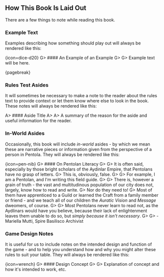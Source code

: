 ## How This Book Is Laid Out

There are a few things to note while reading this book.

### Example Text

Examples describing how something should play out will always be rendered like this:

{icon=dice-d20}
G> #### An Example of an Example
G>
G> Example text will be here.

{pagebreak}

### Rules Test Asides

It will sometimes be necessary to make a note to the reader about the rules text to provide context or let them know where else to look in the book.
These notes will always be rendered like this:

A> #### Aside Title
A>
A> A summary of the reason for the aside and useful information for the reader.

### In-World Asides

Occasionally, this book will include _in-world_ asides - by which we mean these are narrative pieces or information given from the perspective of a person in Pentola.
They will always be rendered like this:

{icon=pen-nib}
G> #### On Pentolan Literacy
G>
G> It is often said, especially by those bright scholars of the Aydinlar Empire, that Pentolans have no grasp of letters.
G> This is, obviously, false.
G>
G> For example, I am a Pentolan, and I'm writing this field guide.
G>
G> There is, however a grain of truth - the vast and multitudinous population of our city does not, largely, know how to read and write.
G> Nor do they need to!
G> Most of them have apprenticed to a Guild or learned the Craft from a family member or friend - and we teach all of our children the _Auratic Vision_ and _Message_ dweomers, of course.
G>
G> Most Pentolans never learn to read not, as the Aydlinars would have you believe, because their lack of enlightenment leaves them unable to do so, but _simply because it isn't necessary_.
G>
G> - Mariella Mutti, Spire Basilisco Archivist

### Game Design Notes

It is useful for us to include notes on the intended design and function of the game - and to help you understand how and why you might alter these rules to suit your table.
They will always be rendered like this:

{icon=wrench}
G> #### Design Concept
G>
G> Explanation of concept and how it's intended to work, etc.
